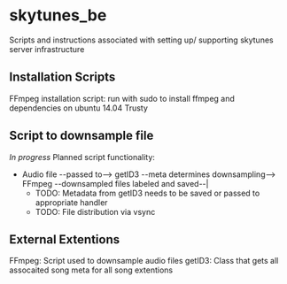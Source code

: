 # skytunes_be
Scripts and instructions associated with setting up/ supporting skytunes server infrastructure

## Installation Scripts
FFmpeg installation script: run with sudo to install ffmpeg and dependencies on ubuntu 14.04 Trusty

## Script to downsample file
*In progress*
Planned script functionality:
- Audio file --passed to--> getID3 --meta determines downsampling--> FFmpeg --downsampled files labeled and saved--|
  - TODO: Metadata from getID3 needs to be saved or passed to appropriate handler
  - TODO: File distribution via vsync

## External Extentions
FFmpeg: Script used to downsample audio files
getID3: Class that gets all assocaited song meta for all song extentions

